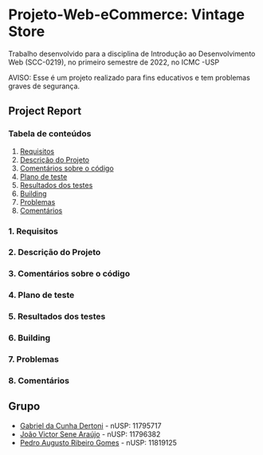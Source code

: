 # Projeto-Web-eCommerce: Vintage Store
Trabalho desenvolvido para a disciplina de Introdução ao Desenvolvimento Web (SCC-0219), no primeiro semestre  de 2022, no ICMC -USP

AVISO: Esse é um projeto realizado para fins educativos e tem problemas graves de segurança.

## Project Report

### Tabela de conteúdos

1. [Requisitos](#1-requisitos)
2. [Descrição do Projeto](#2-descriçao-do-projeto)
3. [Comentários sobre o código](#3-comentarios-sobre-o-codigo)
4. [Plano de teste](#4-plano-de-teste)
5. [Resultados dos testes](#5-resultados-dos-testes)
6. [Building](#6-building)
7. [Problemas](#7-problemas)
8. [Comentários](#8-comentarios)





### 1. Requisitos

### 2. Descrição do Projeto

### 3. Comentários sobre o código

### 4. Plano de teste

### 5. Resultados dos testes

### 6. Building

### 7. Problemas

### 8. Comentários

## Grupo
 * [Gabriel da Cunha Dertoni](https://github.com/GabrielDertoni) - nUSP: 11795717
 * [João Victor Sene Araújo](https://github.com/JoaoVSene) - nUSP: 11796382
 * [Pedro Augusto Ribeiro Gomes](https://github.com/pedroaurgomes) - nUSP: 11819125
